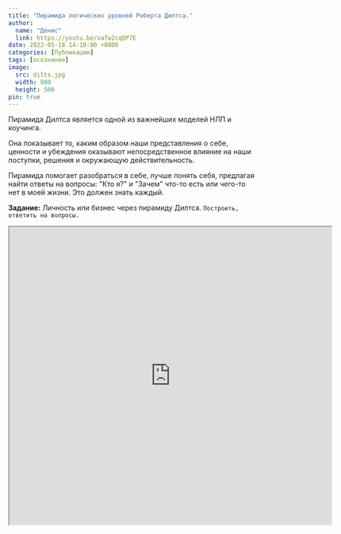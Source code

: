 ```yaml
---
title: "Пирамида логических уровней Роберта Дилтса."
author:
  name: "Денис"
  link: https://youtu.be/xafw2cqQP7E
date: 2022-05-18 14:10:00 +0800
categories: [Публикации]
tags: [осознание]
image:
  src: dilts.jpg
  width: 800
  height: 500
pin: true
---
```


Пирамида Дилтса является одной из важнейших моделей НЛП и коучинга.  

Она показывает то, каким образом наши представления о себе, ценности и убеждения оказывают непосредственное влияние на наши поступки, решения и окружающую действительность.  

Пирамида помогает разобраться в себе, лучше понять себя, предлагая найти ответы на вопросы: "Кто я?" и "Зачем" что-то есть или чего-то нет в моей жизни.
Это должен знать каждый.  

**Задание:** 
Личность или бизнес через пирамиду Дилтса. `Построить, ответить на вопросы.`



<iframe src="https://matchtv.ru/tvguide" width="650" height="600" scrolling="auto"> </iframe>
